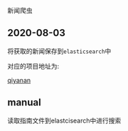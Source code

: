 新闻爬虫

## 2020-08-03 
将获取的新闻保存到`elasticsearch`中

对应的项目地址为:

[qiyanan](git@gitlab.congco.com:phrase/qiyanan.git)

## manual

读取指南文件到elastcisearch中进行搜索